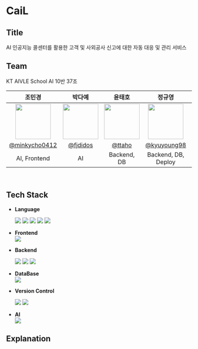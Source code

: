 # **CaiL**

## **Title**<br/>
AI 인공지능 콜센터를 활용한 고객 및 사외공사 신고에 대한 자동 대응 및 관리 서비스
<br/>

## **Team**<br/>
KT AIVLE School AI 10반 37조

| 조민경 | 박다예 | 윤태호 | 정규영 | 주성민 | 신선혜 | 변준우 |                                                                                           
| :---: | :---: | :---: | :---: | :---: | :---: | :---: |
| <img src="https://avatars.githubusercontent.com/u/86587037?v=4" width="96px;"/> | <img src="https://avatars.githubusercontent.com/u/124108860?v=4" width="96px;"/> | <img src="https://avatars.githubusercontent.com/u/109134365?v=4" width="96px;"/> | <img src="https://avatars.githubusercontent.com/u/72054139?v=4" width="96px;"/> | <img src="https://avatars.githubusercontent.com/u/124107823?v=4" width="96px;"/> | <img src="https://avatars.githubusercontent.com/u/124108602?v=4" width="96px;"/> | <img src="https://avatars.githubusercontent.com/u/122006463?v=4" width="96px;"/> |
| [@minkycho0412](https://github.com/minkycho0412) | [@fjdidos](https://github.com/fjdidos) | [@ttaho](https://github.com/ttaho) | [@kyuyoung98](https://github.com/kyuyoung98) | [@jooseongmin50](https://github.com/jooseongmin50) | [@ssh10421](https://github.com/ssh10421) | [@TiranoPower](https://github.com/TiranoPower) |
| AI, Frontend | AI | Backend, DB | Backend, DB, Deploy | Backend, DB | Frontend, UI/UX | Frontend, UI/UX |

<br/>

## **Tech Stack**
- **Language**<br/>
  <div align='left'>
  <img src="https://img.shields.io/badge/Python-3776AB?style=for-the-badge&logo=Python&logoColor=white">
  <img src="https://img.shields.io/badge/Java-007396?style=for-the-badge&logo=Java&logoColor=white">
  <img src="https://img.shields.io/badge/Html-E34F26?style=for-the-badge&logo=html5&logoColor=white">
  <img src="https://img.shields.io/badge/JavaScript-F7DF1E?style=for-the-badge&logo=javascript&logoColor=white">
  <img src="https://img.shields.io/badge/JavaScript-1572B6?style=for-the-badge&logo=css3&logoColor=white">
  </div>

- **Frontend**<br/>
  <img src="https://img.shields.io/badge/React-61DAFB?style=for-the-badge&logo=react&logoColor=white">

- **Backend**<br/>
  <div align='left'>
  <img src="https://img.shields.io/badge/SpringBoot-6DB33F?style=for-the-badge&logo=springboot&logoColor=white">
  <img src="https://img.shields.io/badge/Spring-6DB33F?style=for-the-badge&logo=spring&logoColor=white">
  <img src="https://img.shields.io/badge/Django-092E20?style=for-the-badge&logo=django&logoColor=white">
  </div>

- **DataBase**<br/>
  <img src="https://img.shields.io/badge/mysql-4479A1?style=for-the-badge&logo=mysql&logoColor=white">

- **Version Control**<br/>
  <div align='left'>
  <img src="https://img.shields.io/badge/git-F05032?style=for-the-badge&logo=git&logoColor=white">
  <img src="https://img.shields.io/badge/github-181717?style=for-the-badge&logo=github&logoColor=white">
  </div>

- **AI**<br/>
  <img src="https://img.shields.io/badge/TensorFlow-FF6F00?style=for-the-badge&logo=TensorFlow&logoColor=white">


## **Explanation**<br/>
